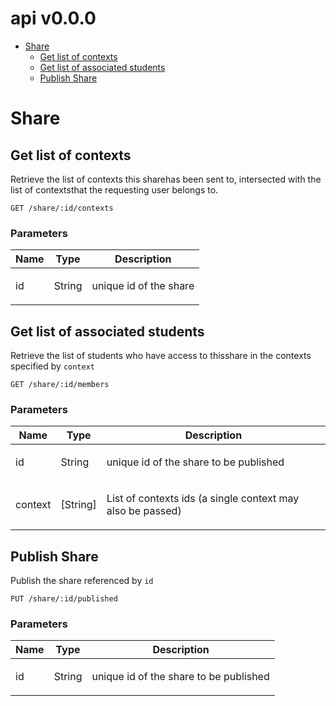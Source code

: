 # api v0.0.0




- [Share](#share)
	- [Get list of contexts](#get-list-of-contexts)
	- [Get list of associated students](#get-list-of-associated-students)
	- [Publish Share](#publish-share)



# Share

## Get list of contexts

<p>Retrieve the list of contexts this sharehas been sent to, intersected with the list of contextsthat the requesting user belongs to.</p>

	GET /share/:id/contexts

### Parameters

| Name    | Type      | Description                          |
|---------|-----------|--------------------------------------|
| id			| String			|  <p>unique id of the share</p>							|

## Get list of associated students

<p>Retrieve the list of students who have access to thisshare in the contexts specified by <code>context</code></p>

	GET /share/:id/members

### Parameters

| Name    | Type      | Description                          |
|---------|-----------|--------------------------------------|
| id			| String			|  <p>unique id of the share to be published</p>							|
| context			| [String]			|  <p>List of contexts ids (a single context may also be passed)</p>							|

## Publish Share

<p>Publish the share referenced by <code>id</code></p>

	PUT /share/:id/published

### Parameters

| Name    | Type      | Description                          |
|---------|-----------|--------------------------------------|
| id			| String			|  <p>unique id of the share to be published</p>							|


